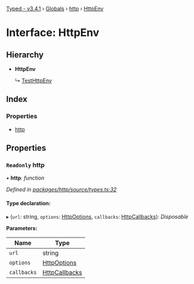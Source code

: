 [Typed - v3.4.1](../README.md) › [Globals](../globals.md) › [http](../modules/http.md) › [HttpEnv](http.httpenv.md)

# Interface: HttpEnv

## Hierarchy

* **HttpEnv**

  ↳ [TestHttpEnv](http.testhttpenv.md)

## Index

### Properties

* [http](http.httpenv.md#readonly-http)

## Properties

### `Readonly` http

• **http**: *function*

*Defined in [packages/http/source/types.ts:32](https://github.com/TylorS/typed-prelude/blob/cf24d7c0/packages/http/source/types.ts#L32)*

#### Type declaration:

▸ (`url`: string, `options`: [HttpOptions](../modules/http.md#httpoptions), `callbacks`: [HttpCallbacks](../modules/http.md#httpcallbacks)): *Disposable*

**Parameters:**

Name | Type |
------ | ------ |
`url` | string |
`options` | [HttpOptions](../modules/http.md#httpoptions) |
`callbacks` | [HttpCallbacks](../modules/http.md#httpcallbacks) |
